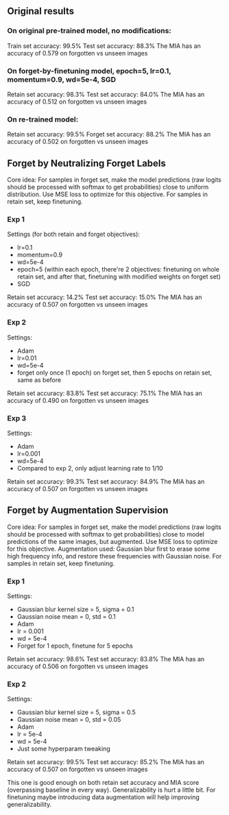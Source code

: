 ## Original results

### On original pre-trained model, no modifications:
Train set accuracy: 99.5%
Test set accuracy: 88.3%
The MIA has an accuracy of 0.579 on forgotten vs unseen images

### On forget-by-finetuning model, epoch=5, lr=0.1, momentum=0.9, wd=5e-4, SGD
Retain set accuracy: 98.3%
Test set accuracy: 84.0%
The MIA has an accuracy of 0.512 on forgotten vs unseen images

### On re-trained model:
Retain set accuracy: 99.5%
Forget set accuracy: 88.2%
The MIA has an accuracy of 0.502 on forgotten vs unseen images

## Forget by Neutralizing Forget Labels

Core idea:
For samples in forget set, make the model predictions (raw logits should be processed with softmax to get probabilities) close to uniform distribution. Use MSE loss to optimize for this objective.
For samples in retain set, keep finetuning.

### Exp 1
Settings (for both retain and forget objectives):
- lr=0.1
- momentum=0.9
- wd=5e-4
- epoch=5 (within each epoch, there're 2 objectives: finetuning on whole retain set, and after that, finetuning with modified weights on forget set)
- SGD

Retain set accuracy: 14.2%
Test set accuracy: 15.0%
The MIA has an accuracy of 0.507 on forgotten vs unseen images

### Exp 2
Settings:
- Adam
- lr=0.01
- wd=5e-4
- forget only once (1 epoch) on forget set, then 5 epochs on retain set, same as before

Retain set accuracy: 83.8%
Test set accuracy: 75.1%
The MIA has an accuracy of 0.490 on forgotten vs unseen images

### Exp 3
Settings:
- Adam
- lr=0.001
- wd=5e-4
- Compared to exp 2, only adjust learning rate to 1/10

Retain set accuracy: 99.3%
Test set accuracy: 84.9%
The MIA has an accuracy of 0.507 on forgotten vs unseen images

## Forget by Augmentation Supervision

Core idea:
For samples in forget set, make the model predictions (raw logits should be processed with softmax to get probabilities) close to model predictions of the same images, but augmented. Use MSE loss to optimize for this objective.
Augmentation used: Gaussian blur first to erase some high frequency info, and restore these frequencies with Gaussian noise.
For samples in retain set, keep finetuning.

### Exp 1
Settings:
- Gaussian blur kernel size = 5, sigma = 0.1
- Gaussian noise mean = 0, std = 0.1
- Adam
- lr = 0.001
- wd = 5e-4
- Forget for 1 epoch, finetune for 5 epochs

Retain set accuracy: 98.6%
Test set accuracy: 83.8%
The MIA has an accuracy of 0.506 on forgotten vs unseen images

### Exp 2
Settings:
- Gaussian blur kernel size = 5, sigma = 0.5
- Gaussian noise mean = 0, std = 0.05
- Adam
- lr = 5e-4
- wd = 5e-4
- Just some hyperparam tweaking

Retain set accuracy: 99.5%
Test set accuracy: 85.2%
The MIA has an accuracy of 0.507 on forgotten vs unseen images

This one is good enough on both retain set accuracy and MIA score (overpassing baseline in every way). Generalizability is hurt a little bit. For finetuning maybe introducing data augmentation will help improving generalizability.